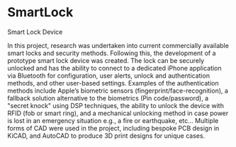# SmartLock
Smart Lock Device

In this project, research was undertaken into current commercially available smart locks and security methods. Following this, the development of a prototype smart lock device was created. The lock can be securely unlocked and has the ability to connect to a dedicated iPhone application via Bluetooth for configuration, user alerts, unlock and authentication methods, and other user-based settings. Examples of the authentication methods include Apple’s biometric sensors (fingerprint/face-recognition), a fallback solution alternative to the biometrics (Pin code/password), a "secret knock" using DSP techniques, the ability to unlock the device with RFID (fob or smart ring), and a mechanical unlocking method in case power is lost in an emergency situation e.g., a fire or earthquake, etc... Multiple forms of CAD were used in the project, including bespoke PCB design in KiCAD, and AutoCAD to produce 3D print designs for unique cases.

